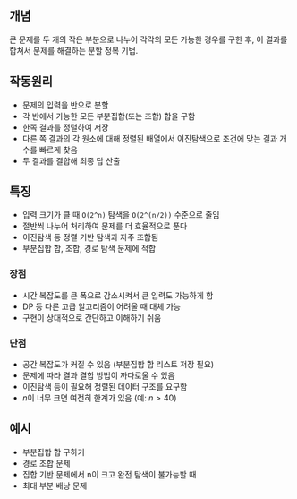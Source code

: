 ## 개념
큰 문제를 두 개의 작은 부분으로 나누어 각각의 모든 가능한 경우를 구한 후, 이 결과를 합쳐서 문제를 해결하는 분할 정복 기법.
## 작동원리
- 문제의 입력을 반으로 분할
- 각 반에서 가능한 모든 부분집합(또는 조합) 합을 구함
- 한쪽 결과를 정렬하여 저장
- 다른 쪽 결과의 각 원소에 대해 정렬된 배열에서 이진탐색으로 조건에 맞는 결과 개수를 빠르게 찾음
- 두 결과를 결합해 최종 답 산출
## 특징
- 입력 크기가 클 때 `O(2^n)` 탐색을 `O(2^(n/2))` 수준으로 줄임
- 절반씩 나누어 처리하여 문제를 더 효율적으로 푼다
- 이진탐색 등 정렬 기반 탐색과 자주 조합됨
- 부분집합 합, 조합, 경로 탐색 문제에 적합
### 장점
- 시간 복잡도를 큰 폭으로 감소시켜서 큰 입력도 가능하게 함
- DP 등 다른 고급 알고리즘이 어려울 때 대체 가능
- 구현이 상대적으로 간단하고 이해하기 쉬움
### 단점
- 공간 복잡도가 커질 수 있음 (부분집합 합 리스트 저장 필요)
- 문제에 따라 결과 결합 방법이 까다로울 수 있음
- 이진탐색 등이 필요해 정렬된 데이터 구조를 요구함
- $n$이 너무 크면 여전히 한계가 있음 (예: $n>40$)
## 예시
- 부분집합 합 구하기
- 경로 조합 문제
- 집합 기반 문제에서 n이 크고 완전 탐색이 불가능할 때
- 최대 부분 배낭 문제